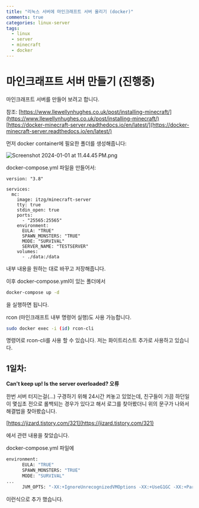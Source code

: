 ```yaml
---
title: "리눅스 서버에 마인크래프트 서버 올리기 (docker)"
comments: true
categories: linux-server
tags:
  - linux
  - server
  - minecraft
  - docker
---
```

# 마인크래프트 서버 만들기 (진행중)

마인크래프트 서버를 만들어 보려고 합니다.

참조: [https://www.llewellynhughes.co.uk/post/installing-minecraft/](https://www.llewellynhughes.co.uk/post/installing-minecraft/)
[https://docker-minecraft-server.readthedocs.io/en/latest/](https://docker-minecraft-server.readthedocs.io/en/latest/)

먼저 docker container에 필요한 폴더를 생성해줍니다:

![Screenshot 2024-01-01 at 11.44.45 PM.png](https://github.com/JustYOLO/justyolo.github.io/assets/31424495/e3425a84-26d3-4a2f-8aaf-bffc5b4db39e)

docker-compose.yml 파일을 만들어서:

```
version: "3.8"

services:
  mc:
    image: itzg/minecraft-server
    tty: true
    stdin_open: true
    ports:
      - "25565:25565"
    environment:
      EULA: "TRUE"
      SPAWN_MONSTERS: "TRUE"
      MODE: "SURVIVAL"
      SERVER_NAME: "TESTSERVER"
    volumes:
      - ./data:/data
```

내부 내용을 원하는 대로 바꾸고 저장해줍니다.

이후 docker-compose.yml이 있는 폴더에서

```bash
docker-compose up -d
```

을 실행하면 됩니다.

rcon (마인크래프트 내부 명령어 실행)도 사용 가능합니다.

```bash
sudo docker exec -i (id) rcon-cli
```

명령어로 rcon-cli를 사용 할 수 있습니다. 저는 화이트리스트 추가로 사용하고 있습니다.

## 1일차:

**Can't keep up! Is the server overloaded? 오류**

한번 서버 터지는걸(...) 구경하기 위해 24시간 켜놓고 있었는데, 친구들이 가끔 하던일이 몇십초 전으로 롤백되는 경우가 있다고 해서 로그를 찾아봤더니 위의 문구가 나와서 해결법을 찾아봤습니다.

[https://jizard.tistory.com/321](https://jizard.tistory.com/321)

에서 관련 내용을 찾았습니다.

docker-compose.yml 파일에

```bash
environment:
      EULA: "TRUE"
      SPAWN_MONSTERS: "TRUE"
      MODE: "SURVIVAL"
...
      JVM_OPTS: "-XX:+IgnoreUnrecognizedVMOptions -XX:+UseG1GC -XX:+ParallelRefProcEnabled -XX:MaxGCPauseMillis=200 -XX:+UnlockExperimentalVMOptions -XX:+DisableExplicitGC -XX:+AlwaysPreTouch -XX:G1HeapWastePercent=5 -XX:G1MixedGCCountTarget=4 -XX:G1MixedGCLiveThresholdPercent=90 -XX:G1RSetUpdatingPauseTimePercent=5 -XX:SurvivorRatio=32 -XX:+PerfDisableSharedMem -XX:MaxTenuringThreshold=1 -XX:G1NewSizePercent=30 -XX:G1MaxNewSizePercent=40 -XX:G1HeapRegionSize=8M -XX:G1ReservePercent=20 -XX:InitiatingHeapOccupancyPercent=15 -Dusing.aikars.flags=https://mcflags.emc.gs -Daikars.new.flags=true"
```

이런식으로 추가 했습니다.